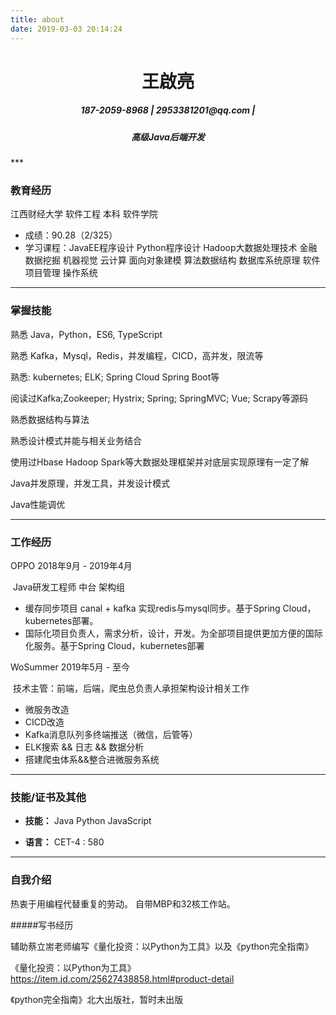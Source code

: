```yaml
---
title: about
date: 2019-03-03 20:14:24
---
```


<h1 style="text-align:center">王啟亮</h1>
<h5 style="text-align:center">187-2059-8968 | 2953381201@qq.com | </h5>
<h5 style="text-align:center">高级Java后端开发 </h5>
***

### 教育经历

江西财经大学  																														软件工程    本科    软件学院															
- 成绩：90.28（2/325）
- 学习课程：JavaEE程序设计  Python程序设计  Hadoop大数据处理技术  金融数据挖掘  机器视觉  云计算   面向对象建模 算法数据结构  数据库系统原理 软件项目管理 操作系统

***

### 掌握技能

熟悉 Java，Python，ES6, TypeScript

熟悉 Kafka，Mysql，Redis，并发编程，CICD，高并发，限流等

熟悉: kubernetes; ELK; Spring Cloud Spring Boot等

阅读过Kafka;Zookeeper; Hystrix; Spring; SpringMVC; Vue; Scrapy等源码

熟悉数据结构与算法

熟悉设计模式并能与相关业务结合

使用过Hbase Hadoop Spark等大数据处理框架并对底层实现原理有一定了解

Java并发原理，并发工具，并发设计模式

Java性能调优 

***
### 工作经历



OPPO	2018年9月 - 2019年4月

​	Java研发工程师 中台 架构组

- 缓存同步项目 canal + kafka 实现redis与mysql同步。基于Spring Cloud，kubernetes部署。
- 国际化项目负责人，需求分析，设计，开发。为全部项目提供更加方便的国际化服务。基于Spring Cloud，kubernetes部署



WoSummer	2019年5月 - 至今

​	技术主管：前端，后端，爬虫总负责人承担架构设计相关工作

- 微服务改造
- CICD改造
- Kafka消息队列多终端推送（微信，后管等）
- ELK搜索 && 日志 && 数据分析
- 搭建爬虫体系&&整合进微服务系统

***



### 技能/证书及其他

- **技能：** Java Python JavaScript

- **语言：** CET-4 : 580

***

### 自我介绍

热衷于用编程代替重复的劳动。 自带MBP和32核工作站。

#####写书经历

辅助蔡立耑老师编写《量化投资：以Python为工具》以及《python完全指南》

《量化投资：以Python为工具》https://item.jd.com/25627438858.html#product-detail

《python完全指南》北大出版社，暂时未出版
